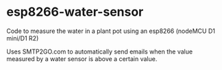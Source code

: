 # esp8266-water-sensor
Code to measure the water in a plant pot using an esp8266 (nodeMCU D1 mini/D1 R2)

Uses SMTP2GO.com to automatically send emails when the value measured by a water sensor is above a certain value.

